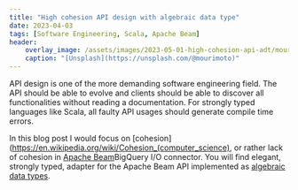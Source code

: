 ```yaml
---
title: "High cohesion API design with algebraic data type"
date: 2023-04-03
tags: [Software Engineering, Scala, Apache Beam]
header:
    overlay_image: /assets/images/2023-05-01-high-cohesion-api-adt/mourizal-zativa-OSvN1fBcXYE-unsplash.webp
    caption: "[Unsplash](https://unsplash.com/@mourimoto)"
---
```


API design is one of the more demanding software engineering field.
The API should be able to evolve and clients should be able to discover all functionalities without reading a documentation.
For strongly typed languages like Scala, all faulty API usages should generate compile time errors.

In this blog post I would focus on [cohesion](https://en.wikipedia.org/wiki/Cohesion_(computer_science),
or rather lack of cohesion in [Apache Beam](https://beam.apache.org/documentation/io/built-in/google-bigquery/)BigQuery I/O connector.
You will find elegant, strongly typed, adapter for the Apache Beam API implemented as [algebraic data types](https://en.wikipedia.org/wiki/Algebraic_data_type).


